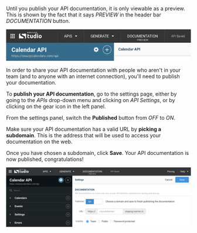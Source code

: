 
Until you publish your API documentation, it is only viewable as a preview. This is shown by the fact that it says *PREVIEW* in the header bar *DOCUMENTATION* button.

![Documentation is in preview mode](images/inpreview.png "Documentation is in preview mode")

In order to share your API documentation with people who aren't in your team (and to anyone with an internet connection), you'll need to publish your documentation.

To **publish your API documentation**, go to the settings page, either by going to the *APIs* drop-down menu and clicking on *API Settings*, or by clicking on the gear icon in the left panel.

From the settings panel, switch the **Published** button from *OFF* to *ON*.

Make sure your API documentation has a valid URL by **picking a subdomain**. This is the address that will be used to access your documentation on the web.

Once you have chosen a subdomain, click **Save**. Your API documentation is now published, congratulations!

![Publish your API documentation](images/publishdoc.png "Publish your API documentation")
